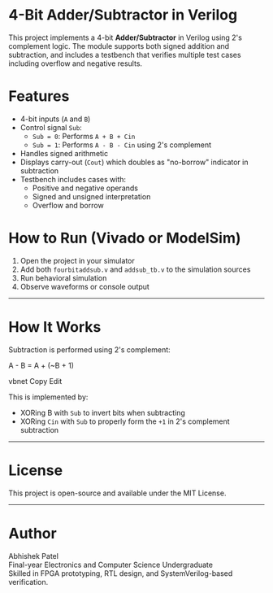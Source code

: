 # 4-Bit Adder/Subtractor in Verilog

This project implements a 4-bit **Adder/Subtractor** in Verilog using 2's complement logic. The module supports both signed addition and subtraction, and includes a testbench that verifies multiple test cases including overflow and negative results.

# Features

- 4-bit inputs (`A` and `B`)
- Control signal `Sub`:
  - `Sub = 0`: Performs `A + B + Cin`
  - `Sub = 1`: Performs `A - B - Cin` using 2's complement
- Handles signed arithmetic
- Displays carry-out (`Cout`) which doubles as "no-borrow" indicator in subtraction
- Testbench includes cases with:
  - Positive and negative operands
  - Signed and unsigned interpretation
  - Overflow and borrow

# How to Run (Vivado or ModelSim)

1. Open the project in your simulator
2. Add both `fourbitaddsub.v` and `addsub_tb.v` to the simulation sources
3. Run behavioral simulation
4. Observe waveforms or console output

---

# How It Works

Subtraction is performed using 2's complement:

A - B = A + (~B + 1)

vbnet
Copy
Edit

This is implemented by:
- XORing B with `Sub` to invert bits when subtracting
- XORing `Cin` with `Sub` to properly form the `+1` in 2's complement subtraction

---

# License

This project is open-source and available under the MIT License.

---

# Author

Abhishek Patel  
Final-year Electronics and Computer Science Undergraduate  
Skilled in FPGA prototyping, RTL design, and SystemVerilog-based verification.

